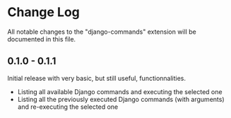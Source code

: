 # Change Log
All notable changes to the "django-commands" extension will be documented in this file.

## 0.1.0 - 0.1.1

Initial release with very basic, but still useful, functionnalities.

-   Listing all available Django commands and executing the selected one
-   Listing all the previously executed Django commands (with arguments) and re-executing the selected one